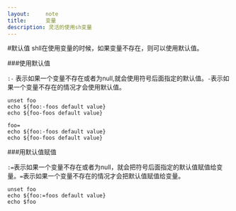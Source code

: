 ```yaml
---
layout:     note
title:      变量
description: 灵活的使用sh变量
---
```



#默认值
shll在使用变量的时候，如果变量不存在，则可以使用默认值。

###使用默认值

`:-` 表示如果一个变量不存在或者为null,就会使用符号后面指定的默认值。`-`表示如果一个变量不存在的情况才会使用默认值。

    unset foo
    echo ${foo:-foos default value}
    echo ${foo-foos default value}

    foo=
    echo ${foo:-foos default value}
    echo ${foo-foos default value}
    
###用默认值赋值

`:=`表示如果一个变量不存在或者为null，就会把符号后面指定的默认值赋值给变量。`=`表示如果一个变量不存在的情况才会把默认值赋值给变量。

    unset foo
    echo ${foo:=foos default value}
    echo $foo


 